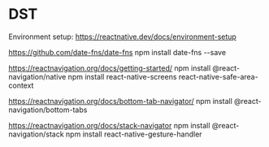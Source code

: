 # DST

 
Environment setup: https://reactnative.dev/docs/environment-setup

https://github.com/date-fns/date-fns
npm install date-fns --save

https://reactnavigation.org/docs/getting-started/
npm install @react-navigation/native
npm install react-native-screens react-native-safe-area-context

https://reactnavigation.org/docs/bottom-tab-navigator/ 
npm install @react-navigation/bottom-tabs

https://reactnavigation.org/docs/stack-navigator
npm install @react-navigation/stack
npm install react-native-gesture-handler
